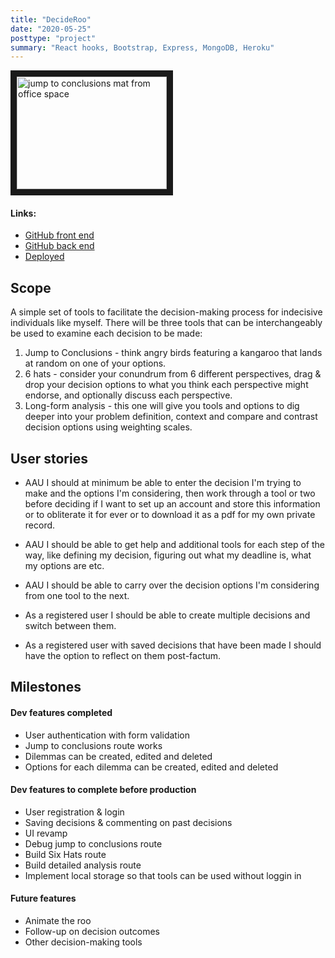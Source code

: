 ```yaml
---
title: "DecideRoo"
date: "2020-05-25"
posttype: "project"
summary: "React hooks, Bootstrap, Express, MongoDB, Heroku"
---
```


<a href="http://www.youtube.com/watch?feature=player_embedded&v=sDEL4Ty950Q" target="_blank"><img src="http://img.youtube.com/vi/sDEL4Ty950Q/0.jpg" 
alt="jump to conclusions mat from office space" width="240" height="180" border="10" /></a>

#### Links: 

* [GitHub front end](https://github.com/anya-pich/DecideRoo)
* [GitHub back end](https://github.com/anya-pich/decideroo-backend)
* [Deployed](https://decideroo.herokuapp.com/)

## Scope

A simple set of tools to facilitate the decision-making process for indecisive individuals like myself. There will be three tools that can be interchangeably be used to examine each decision to be made:

1. Jump to Conclusions - think angry birds featuring a kangaroo that lands at random on one of your options.
2. 6 hats - consider your conundrum from 6 different perspectives, drag & drop your decision options to what you think each perspective might endorse, and optionally discuss each perspective.
3. Long-form analysis - this one will give you tools and options to dig deeper into your problem definition, context and compare and contrast decision options using weighting scales.

## User stories

- AAU I should at minimum be able to enter the decision I'm trying to make and the options I'm considering, then work through a tool or two before deciding if I want to set up an account and store this information or to obliterate it for ever or to download it as a pdf for my own private record.

- AAU I should be able to get help and additional tools for each step of the way, like defining my decision, figuring out what my deadline is, what my options are etc.

- AAU I should be able to carry over the decision options I'm considering from one tool to the next.

- As a registered user I should be able to create multiple decisions and switch between them.

- As a registered user with saved decisions that have been made I should have the option to reflect on them post-factum.

## Milestones

#### Dev features completed

- User authentication with form validation
- Jump to conclusions route works
- Dilemmas can be created, edited and deleted
- Options for each dilemma can be created, edited and deleted

#### Dev features to complete before production

- User registration & login
- Saving decisions & commenting on past decisions
- UI revamp
- Debug jump to conclusions route
- Build Six Hats route
- Build detailed analysis route
- Implement local storage so that tools can be used without loggin in

#### Future features

- Animate the roo
- Follow-up on decision outcomes
- Other decision-making tools